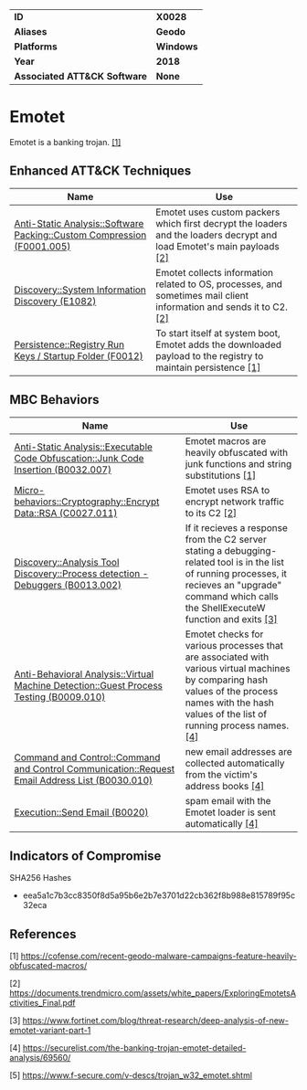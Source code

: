 
<table>
<tr>
<td><b>ID</b></td>
<td><b>X0028</b></td>
</tr>
<tr>
<td><b>Aliases</b></td>
<td><b>Geodo</b></td>
</tr>
<tr>
<td><b>Platforms</b></td>
<td><b>Windows</b></td>
</tr>
<tr>
<td><b>Year</b></td>
<td><b>2018</b></td>
</tr>
<tr>
<td><b>Associated ATT&CK Software</b></td>
<td><b>None</b></td>
</tr>
</table>


# Emotet

Emotet is a banking trojan. [[1]](#1)

## Enhanced ATT&CK Techniques

|Name|Use|
|---|---|
|[Anti-Static Analysis::Software Packing::Custom Compression (F0001.005)](../anti-static-analysis/software-packing.md)|Emotet uses custom packers which first decrypt the loaders and the loaders decrypt and load Emotet's main payloads [[2]](#2)|
|[Discovery::System Information Discovery (E1082)](../discovery/system-information-discovery.md)|Emotet collects information related to OS, processes, and sometimes mail client information and sends it to C2. [[2]](#2)|
|[Persistence::Registry Run Keys / Startup Folder (F0012)](../persistence/registry-run-keys-startup-folder.md)|To start itself at system boot, Emotet adds the downloaded payload to the registry to maintain persistence [[1]](#1)|


## MBC Behaviors

|Name|Use|
|---|---|
|[Anti-Static Analysis::Executable Code Obfuscation::Junk Code Insertion (B0032.007)](../anti-static-analysis/executable-code-obfuscation.md)|Emotet macros are heavily obfuscated with junk functions and string substitutions [[1]](#1)|
|[Micro-behaviors::Cryptography::Encrypt Data::RSA (C0027.011)](../micro-behaviors/cryptography/encrypt-data.md)|Emotet uses RSA to encrypt network traffic to its C2 [[2]](#2)|
|[Discovery::Analysis Tool Discovery::Process detection - Debuggers (B0013.002)](../discovery/analysis-tool-discovery.md)|If it recieves a response from the C2 server stating a debugging-related tool is in the list of running processes, it recieves an "upgrade" command which calls the ShellExecuteW function and exits [[3]](#3)|
|[Anti-Behavioral Analysis::Virtual Machine Detection::Guest Process Testing (B0009.010)](../anti-behavioral-analysis/virtual-machine-detection.md)|Emotet checks for various processes that are associated with various virtual machines by comparing hash values of the process names with the hash values of the list of running process names. [[4]](#4)|
|[Command and Control::Command and Control Communication::Request Email Address List (B0030.010)](../command-and-control/c2-communication.md)| new email addresses are collected automatically from the victim's address books [[4]](#4)|
|[Execution::Send Email (B0020)](../execution/send-email.md)|spam email with the Emotet loader is sent automatically [[4]](#4)|

## Indicators of Compromise

SHA256 Hashes
- eea5a1c7b3cc8350f8d5a95b6e2b7e3701d22cb362f8b988e815789f95c32eca

## References

<a name="1">[1]</a> https://cofense.com/recent-geodo-malware-campaigns-feature-heavily-obfuscated-macros/

<a name="2">[2]</a> https://documents.trendmicro.com/assets/white_papers/ExploringEmotetsActivities_Final.pdf

<a name="3">[3]</a> https://www.fortinet.com/blog/threat-research/deep-analysis-of-new-emotet-variant-part-1

<a name="4">[4]</a> https://securelist.com/the-banking-trojan-emotet-detailed-analysis/69560/

<a name="5">[5]</a> https://www.f-secure.com/v-descs/trojan_w32_emotet.shtml